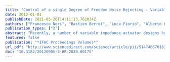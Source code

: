 ```yaml
---
title: "Control of a single Degree of Freedom Noise Rejecting - Variable Impedance Actuator"
date: 2012-01-01
publishDate: 2021-05-26T14:11:13.762034Z
authors: ["Francesco Nori", "Bastien Berret", "Luca Fiorio", "Alberto Parmiggiani", "Giulio Sandini"]
publication_types: ["2"]
abstract: "Recently, a number of variable impedance actuator designs have been proposed under different motivations (safe human-robot interaction, mechanical robustness and energy storing to cite a few). In a recent paper (Berret et al. (2011)) we observed that none of the available designs seem to reproduce an important characteristic of human muscles, i.e. the ability to open-loop reject disturbances by means of muscle co-activation. Starting form this observation, we recently designed a novel single-joint actuator (nr-VIA) based on the use of non-linear springs in agonistantagonist configuration. In this paper we discuss some control related characteristics of the proposed design. The theoretical analysis is conducted without specifying the potential energy of the springs. We first design a control law capable of monotonically increasing the joint-stiffness (i.e. disturbance rejection) without changing the joint equilibrium configuration; this result is obtained with minimal requirements on the potential energy of the springs. The same control law is then proven (under more restrictive conditions) to monotonically decrease the sensitivity of the joint equilibrium with respect to the actuation variables, a desirable property when trying to achieve a finer control over joint positioning."
featured: false
publication: "*IFAC Proceedings Volumes*"
url_pdf: "http://www.sciencedirect.com/science/article/pii/S1474667016336552"
doi: "10.3182/20120905-3-HR-2030.00175"
---
```


